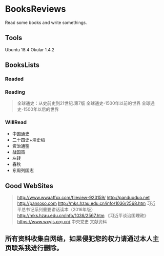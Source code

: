 # BooksReviews
Read some books and write somethings.

## Tools
Ubuntu 18.4
Okular 1.4.2

## BooksLists

### Readed

### Reading
> 全球通史：从史前史到21世纪.第7版
> 全球通史-1500年以前的世界
> 全球通史-1500年以后的世界

### WillRead
* 中国通史
* 二十四史+清史稿
* 资治通鉴
* 战国策
* 左转
* 春秋
* 东周列国志

## Good WebSites

> http://www.wwaaffxx.com/fileview-923159/
> http://panduoduo.net
> http://pansoso.com
> http://mks.hzau.edu.cn/info/1036/2568.htm 习近平总书记系列重要讲话读本（2016年版）
> http://mks.hzau.edu.cn/info/1036/2567.htm 《习近平谈治国理政》
> https://www.wxyjs.org.cn/ 中央党史 文献资料


## 所有资料收集自网络，如果侵犯您的权力请通过本人主页联系我进行删除。